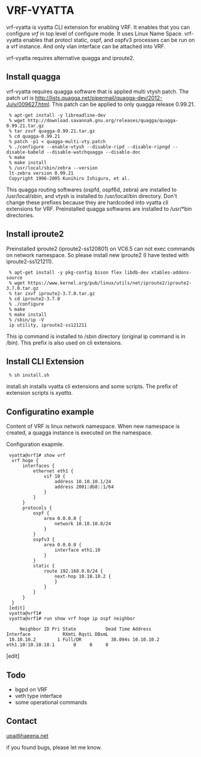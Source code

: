 VRF-VYATTA
==========

vrf-vyatta is vyatta CLI extension for enabling VRF. 
It enables that you can configure _vrf_ in top level of configure mode.
It uses Linux Name Space. vrf-vyatta enables that protocl static, ospf, 
and ospfv3 processes can be run on a vrf instance. 
And only vlan interface can be attached into VRF.


vrf-vyatta requires alternative quagga and iproute2. 

Install quagga
--------------

vrf-vyatta requires quagga software that is applied multi vtysh patch.
The patch url is 
<http://lists.quagga.net/pipermail/quagga-dev/2012-July/009627.html>.
This patch can be applied to only quagga release 0.99.21.

	 % apt-get install -y libreadline-dev 
	 % wget http://download.savannah.gnu.org/releases/quagga/quagga-0.99.21.tar.gz
	 % tar zxvf quagga-0.99.21.tar.gz
	 % cd quagga-0.99.21
	 % patch -p1 < quagga-multi-vty.patch
	 % ./configure --enable-vtysh --disable-ripd --disable-ripngd --disable-babeld --disable-watchquagga --disable-doc
	 % make
	 % make install
	 % /usr/local/sbin/zebra --version
	 lt-zebra version 0.99.21
	 Copyright 1996-2005 Kunihiro Ishiguro, et al.

This quagga routing softwares (ospfd, ospf6d, zebra) are installed to 
/usr/local/sbin, and vtysh is installed to /usr/local/bin directory. 
Don't change these prefixes because they are hardcoded into vyatta cli 
extensions for VRF. Preinstalled quagga softwares are installed to 
/usr/*bin directories.


Install iproute2
----------------

Preinstalled iproute2 (iproute2-ss120801) on VC6.5 can not exec commands
on network namespace. So please install new iproute2
(I have tested with iproute2-ss121211).

	 % apt-get install -y pkg-config bison flex libdb-dev xtables-addons-source
	 % wget https://www.kernel.org/pub/linux/utils/net/iproute2/iproute2-3.7.0.tar.gz
	 % tar zxvf iproute2-3.7.0.tar.gz
	 % cd iproute2-3.7.0
	 % ./configure
	 % make
	 % make install
	 % /sbin/ip -V
	 ip utility, iproute2-ss121211

This ip command is installed to /sbin directory (original ip command is in 
/bin). This prefix is also used on cli extensions.


Install CLI Extension
---------------------

	 % sh install.sh 

install.sh installs vyatta cli extensions and some scripts.
The prefix of extension scripts is _xyatta_.


Configuratino example
---------------------

Content of VRF is linux network namespace. When new namespace is 
created, a quagga instance is executed on the namespace.


Configuration exapmle.

	 vyatta@vrf1# show vrf 
	  vrf hoge {
	      interfaces {
	          ethernet eth1 {
	              vif 10 {
	                  address 10.10.10.1/24
	                  address 2001:db8::1/64
	              }
	          }
	      }
	      protocols {
	          ospf {
	              area 0.0.0.0 {
	                  network 10.10.10.0/24
	              }
	          }
	          ospfv3 {
	              area 0.0.0.0 {
	                  interface eth1.10
	              }
	          }
	          static {
	              route 192.168.0.0/24 {
	                  next-hop 10.10.10.2 {
	                  }
	              }
	          }
	      }
	  }
	 [edit]
	 vyatta@vrf1# 
	 vyatta@vrf1# run show vrf hoge ip ospf neighbor 
	 
	     Neighbor ID Pri State           Dead Time Address         Interface            RXmtL RqstL DBsmL
	 10.10.10.2        1 Full/DR           38.094s 10.10.10.2      eth1.10:10.10.10.1       0     0     0
[edit]


Todo
----
+ bgpd on VRF
+ veth type interface
+ some operational commands


Contact
-------
<upa@haeena.net>

if you found bugs, please let me know.

